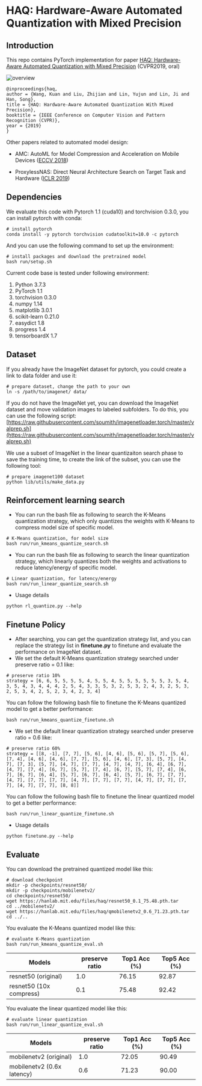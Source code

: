 
# HAQ: Hardware-Aware Automated Quantization with Mixed Precision

## Introduction

This repo contains PyTorch implementation for paper [HAQ: Hardware-Aware Automated Quantization with Mixed Precision](http://openaccess.thecvf.com/content_CVPR_2019/papers/Wang_HAQ_Hardware-Aware_Automated_Quantization_With_Mixed_Precision_CVPR_2019_paper.pdf) (CVPR2019, oral)

![overview](https://hanlab.mit.edu/projects/haq/images/overview.png)

```
@inproceedings{haq,
author = {Wang, Kuan and Liu, Zhijian and Lin, Yujun and Lin, Ji and Han, Song},
title = {HAQ: Hardware-Aware Automated Quantization With Mixed Precision},
booktitle = {IEEE Conference on Computer Vision and Pattern Recognition (CVPR)},
year = {2019}
}
```

Other papers related to automated model design:
- AMC: AutoML for Model Compression and Acceleration on Mobile Devices ([ECCV 2018](https://arxiv.org/abs/1802.03494))

- ProxylessNAS: Direct Neural Architecture Search on Target Task and Hardware ([ICLR 2019](https://arxiv.org/abs/1812.00332))

## Dependencies
We evaluate this code with Pytorch 1.1 (cuda10) and torchvision 0.3.0, you can install pytorch with conda:
```
# install pytorch
conda install -y pytorch torchvision cudatoolkit=10.0 -c pytorch
```
And you can use the following command to set up the environment:
```
# install packages and download the pretrained model
bash run/setup.sh
```
Current code base is tested under following environment:
1. Python         3.7.3
2. PyTorch        1.1
3. torchvision    0.3.0
4. numpy          1.14
5. matplotlib     3.0.1
6. scikit-learn   0.21.0
7. easydict       1.8
8. progress       1.4
9. tensorboardX   1.7

## Dataset
If you already have the ImageNet dataset for pytorch, you could create a link to data folder and use it:
```
# prepare dataset, change the path to your own
ln -s /path/to/imagenet/ data/
```
If you do not have the ImageNet yet, you can download the ImageNet dataset and move validation images to labeled subfolders. To do this, you can use the following script: 
[https://raw.githubusercontent.com/soumith/imagenetloader.torch/master/valprep.sh](https://raw.githubusercontent.com/soumith/imagenetloader.torch/master/valprep.sh)

We use a subset of ImageNet in the linear quantizaiton search phase to save the training time, to create the link of the subset, you can use the following tool:
 ```
# prepare imagenet100 dataset
python lib/utils/make_data.py
```


## Reinforcement learning search
- You can run the bash file as following to search the K-Means quantization strategy, which only quantizes the weights with K-Means to compress model size of specific model.
```
# K-Means quantization, for model size
bash run/run_kmeans_quantize_search.sh
```
- You can run the bash file as following to search the linear quantization strategy, which linearly quantizes both the weights and activations to reduce latency/energy of specific model.
```
# Linear quantization, for latency/energy
bash run/run_linear_quantize_search.sh
```
- Usage details
```
python rl_quantize.py --help
```

## Finetune Policy
- After searching, you can get the quantization strategy list, and you can replace the strategy list in **finetune.py** to finetune and evaluate the performance on ImageNet dataset.
- We set the default K-Means quantization strategy searched under preserve ratio = 0.1 like:
```
# preserve ratio 10%
strategy = [6, 6, 5, 5, 5, 5, 4, 5, 5, 4, 5, 5, 5, 5, 5, 5, 3, 5, 4, 3, 5, 4, 3, 4, 4, 4, 2, 5, 4, 3, 3, 5, 3, 2, 5, 3, 2, 4, 3, 2, 5, 3, 2, 5, 3, 4, 2, 5, 2, 3, 4, 2, 3, 4]
```
You can follow the following bash file to finetune the K-Means quantized model to get a better performance:
```
bash run/run_kmeans_quantize_finetune.sh
```
- We set the default linear quantization strategy searched under preserve ratio = 0.6 like:
```
# preserve ratio 60%
strategy = [[8, -1], [7, 7], [5, 6], [4, 6], [5, 6], [5, 7], [5, 6], [7, 4], [4, 6], [4, 6], [7, 7], [5, 6], [4, 6], [7, 3], [5, 7], [4, 7], [7, 3], [5, 7], [4, 7], [7, 7], [4, 7], [4, 7], [6, 4], [6, 7], [4, 7], [7, 4], [6, 7], [5, 7], [7, 4], [6, 7], [5, 7], [7, 4], [6, 7], [6, 7], [6, 4], [5, 7], [6, 7], [6, 4], [5, 7], [6, 7], [7, 7], [4, 7], [7, 7], [7, 7], [4, 7], [7, 7], [7, 7], [4, 7], [7, 7], [7, 7], [4, 7], [7, 7], [8, 8]]
```
You can follow the following bash file to finetune the linear quantized model to get a better performance:
```
bash run/run_linear_quantize_finetune.sh
```
- Usage details
```
python finetune.py --help
```
## Evaluate
You can download the pretrained quantized model like this:
```
# download checkpoint
mkdir -p checkpoints/resnet50/
mkdir -p checkpoints/mobilenetv2/
cd checkpoints/resnet50/
wget https://hanlab.mit.edu/files/haq/resnet50_0.1_75.48.pth.tar
cd ../mobilenetv2/
wget https://hanlab.mit.edu/files/haq/qmobilenetv2_0.6_71.23.pth.tar
cd ../..
```
You evaluate the K-Means quantized model like this:
```
# evaluate K-Means quantization
bash run/run_kmeans_quantize_eval.sh
```
| Models                   | preserve ratio | Top1 Acc (%) | Top5 Acc (%) |
| ------------------------ | -------------- | ------------ | ------------ |
| resnet50 (original)      |       1.0      |     76.15    |    92.87     |
| resnet50 (10x compress)  |       0.1      |     75.48    |    92.42     |

You evaluate the linear quantized model like this:
```
# evaluate linear quantization
bash run/run_linear_quantize_eval.sh
```

| Models                    | preserve ratio | Top1 Acc (%) | Top5 Acc (%) |
| ------------------------  | -------------- | ------------ | ------------ |
| mobilenetv2 (original)    |       1.0      |     72.05    |    90.49     |
| mobilenetv2 (0.6x latency)|       0.6      |     71.23    |    90.00     |

